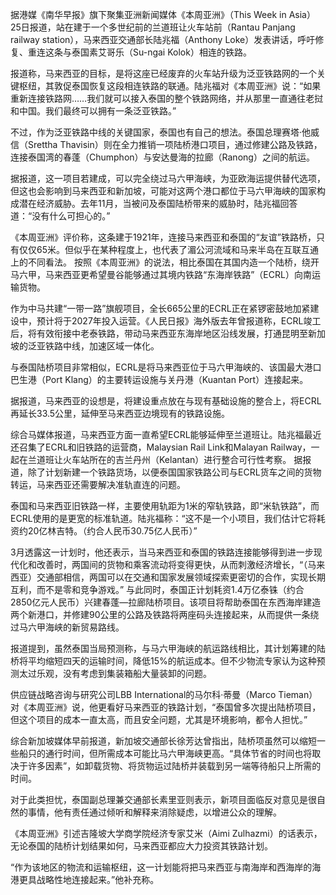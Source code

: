 据港媒《南华早报》旗下聚集亚洲新闻媒体《本周亚洲》（This Week in Asia）25日报道，站在建于一个多世纪前的兰道班让火车站前（Rantau Panjang railway station），马来西亚交通部长陆兆福（Anthony Loke）发表讲话，呼吁修复、重连这条与泰国素艾哥乐（Su-ngai Kolok）相连的铁路。

报道称，马来西亚的目标，是将这座已经废弃的火车站升级为泛亚铁路网的一个关键枢纽，其敦促泰国恢复这段相连铁路的联通。陆兆福对《本周亚洲》说：“如果重新连接铁路网……我们就可以接入泰国的整个铁路网络，并从那里一直通往老挝和中国。我们最终可以拥有一条泛亚铁路。”

不过，作为泛亚铁路中线的关键国家，泰国也有自己的想法。泰国总理赛塔·他威信（Srettha Thavisin）则在全力推销一项陆桥港口项目，通过修建公路及铁路，连接泰国湾的春蓬（Chumphon）与安达曼海的拉廊（Ranong）之间的航运。

据报道，这一项目若建成，可以完全绕过马六甲海峡，为亚欧海运提供替代选项，但这也会影响到马来西亚和新加坡，可能对这两个港口都位于马六甲海峡的国家构成潜在经济威胁。去年11月，当被问及泰国陆桥带来的威胁时，陆兆福回答道：“没有什么可担心的。”

《本周亚洲》评价称，这条建于1921年，连接马来西亚和泰国的“友谊”铁路桥，只有仅仅65米。但似乎在某种程度上，也代表了湄公河流域和马来半岛在互联互通上的不同看法。
按照《本周亚洲》的说法，相比泰国在其国内造一个陆桥，绕开马六甲，马来西亚更希望曼谷能够通过其境内铁路“东海岸铁路”（ECRL）向南运输货物。

作为中马共建“一带一路”旗舰项目，全长665公里的ECRL正在紧锣密鼓地加紧建设中，预计将于2027年投入运营。《人民日报》海外版去年曾报道称，ECRL竣工后，将有效衔接中老泰铁路，带动马来西亚东海岸地区沿线发展，打通昆明至新加坡的泛亚铁路中线，加速区域一体化。

与泰国陆桥项目非常相似，ECRL是将马来西亚位于马六甲海峡的、该国最大港口巴生港（Port Klang）的主要转运设施与关丹港（Kuantan Port）连接起来。

据报道，马来西亚的设想是，将建设重点放在与现有基础设施的整合上，将ECRL再延长33.5公里，延伸至马来西亚边境现有的铁路设施。

综合马媒体报道，马来西亚方面一直希望ECRL能够延伸至兰道班让。陆兆福最近还召集了ECRL和旧铁路的运营商，Malaysian Rail Link和Malayan Railway，一起在兰道班让火车站所在的吉兰丹州（Kelantan）进行整合可行性考察。
据报道，除了计划新建一个铁路货场，以便泰国国家铁路公司与ECRL货车之间的货物转运，马来西亚还需要解决准轨直连的问题。

泰国和马来西亚旧铁路一样，主要使用轨距为1米的窄轨铁路，即“米轨铁路”，而ECRL使用的是更宽的标准轨道。陆兆福称：“这不是一个小项目，我们估计它将耗资约20亿林吉特。（约合人民币30.75亿人民币）”

3月透露这一计划时，他还表示，当马来西亚和泰国的铁路连接能够得到进一步现代化和改善时，两国间的货物和乘客流动将变得更快，从而刺激经济增长，“（马来西亚）交通部相信，两国可以在交通和国家发展领域探索更密切的合作，实现长期互利，而不是零和竞争游戏。”
与此同时，泰国正计划耗资1.4万亿泰铢（约合2850亿元人民币）兴建春蓬—拉廊陆桥项目。该项目将帮助泰国在东西海岸建造两个新港口，并修建90公里的公路及铁路将两座码头连接起来，从而提供一条绕过马六甲海峡的新贸易路线。

报道提到，虽然泰国当局预测称，与马六甲海峡的航运路线相比，其计划筹建的陆桥将平均缩短四天的运输时间，降低15%的航运成本。但不少物流专家认为这种预测太过乐观，没有考虑到集装箱船大量装卸的问题。

供应链战略咨询与研究公司LBB International的马尔科·蒂曼（Marco Tieman）对《本周亚洲》说，他更看好马来西亚的铁路计划，“泰国曾多次提出陆桥项目，但这个项目的成本一直太高，而且安全问题，尤其是环境影响，都令人担忧。”

综合新加坡媒体早前报道，新加坡交通部长徐芳达曾指出，陆桥项虽然可以缩短一些船只的通行时间，但所需成本可能比马六甲海峡更高。“具体节省的时间也将取决于许多因素”，如卸载货物、将货物运过陆桥并装载到另一端等待船只上所需的时间。

对于此类担忧，泰国副总理兼交通部长素里亚则表示，新项目面临反对意见是很自然的事情，他有责任通过倾听和解释来消除疑虑，以增进公众的理解。

《本周亚洲》引述吉隆坡大学商学院经济专家艾米（Aimi Zulhazmi）的话表示，无论泰国的陆桥计划结果如何，马来西亚都应大力投资其铁路计划。

“作为该地区的物流和运输枢纽，这一计划能将把马来西亚与南海岸和西海岸的海港更具战略性地连接起来。”他补充称。